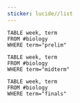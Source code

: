 ```yaml
---
sticker: lucide//list
---
```

```dataview
TABLE week, term
FROM #biology
WHERE term="prelim"
```

```dataview
TABLE week, term
FROM #biology
WHERE term="midterm"
```

```dataview
TABLE week, term
FROM #biology
WHERE term="finals"
```